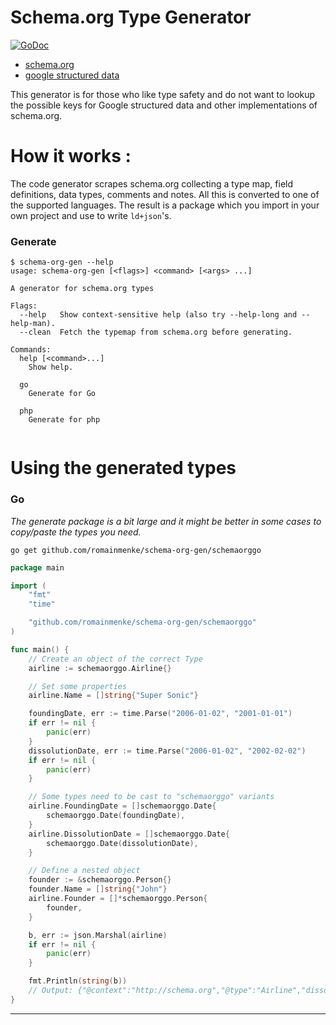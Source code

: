 # Schema.org Type Generator

[![GoDoc](https://godoc.org/github.com/romainmenke/schema-org-gen/schemaorggo?status.svg)](https://godoc.org/github.com/romainmenke/schema-org-gen/schemaorggo)

* [schema.org](https://schema.org)
* [google structured data](https://developers.google.com/search/docs/guides/intro-structured-data)

This generator is for those who like type safety and do not want to lookup the possible keys for Google structured data and other implementations of schema.org.

# How it works :

The code generator scrapes schema.org collecting a type map, field definitions, data types, comments and notes. All this is converted to one of the supported languages. The result is a package which you import in your own project and use to write `ld+json`'s.

### Generate

```
$ schema-org-gen --help
usage: schema-org-gen [<flags>] <command> [<args> ...]

A generator for schema.org types

Flags:
  --help   Show context-sensitive help (also try --help-long and --help-man).
  --clean  Fetch the typemap from schema.org before generating.

Commands:
  help [<command>...]
    Show help.

  go
    Generate for Go

  php
    Generate for php


```

# Using the generated types

### Go

*The generate package is a bit large and it might be better in some cases to copy/paste the types you need.*

`go get github.com/romainmenke/schema-org-gen/schemaorggo`

```go
package main

import (
	"fmt"
	"time"

	"github.com/romainmenke/schema-org-gen/schemaorggo"
)

func main() {
	// Create an object of the correct Type
	airline := schemaorggo.Airline{}

	// Set some properties
	airline.Name = []string{"Super Sonic"}

	foundingDate, err := time.Parse("2006-01-02", "2001-01-01")
	if err != nil {
		panic(err)
	}
	dissolutionDate, err := time.Parse("2006-01-02", "2002-02-02")
	if err != nil {
		panic(err)
	}

	// Some types need to be cast to "schemaorggo" variants
	airline.FoundingDate = []schemaorggo.Date{
		schemaorggo.Date(foundingDate),
	}
	airline.DissolutionDate = []schemaorggo.Date{
		schemaorggo.Date(dissolutionDate),
	}

	// Define a nested object
	founder := &schemaorggo.Person{}
	founder.Name = []string{"John"}
	airline.Founder = []*schemaorggo.Person{
		founder,
	}

	b, err := json.Marshal(airline)
	if err != nil {
		panic(err)
	}

	fmt.Println(string(b))
	// Output: {"@context":"http://schema.org","@type":"Airline","dissolutionDate":"2002-02-02","founder":{"@context":"http://schema.org","@type":"Person","name":"John"},"foundingDate":"2001-01-01","name":"Super Sonic"}
}
```
------
